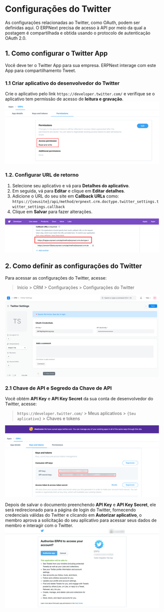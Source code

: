 # Configurações do Twitter


As configurações relacionadas ao Twitter, como OAuth, podem ser definidas aqui. O ERPNext precisa de acesso à API por meio da qual a postagem é compartilhada e obtida usando o protocolo de autenticação OAuth 2.0.


## 1. Como configurar o Twitter App


Você deve ter o Twitter App para sua empresa. ERPNext interage com este App para compartilhamento Tweet.


### 1.1 Criar aplicativo do desenvolvedor do Twitter


Crie o aplicativo pelo link `https://developer.twitter.com/` e verifique se o aplicativo tem permissão de acesso de **leitura e gravação**.
![Permissão do aplicativo do Twitter](/files/twitter-app-permission.png)


### 1.2. Configurar URL de retorno


1. Selecione seu aplicativo e vá para **Detalhes do aplicativo**.
2. Em seguida, vá para **Editar** e clique em **Editar detalhes**.
3. Adicione o URL do seu site em **Callback URLs** como:
`https://{seusite}/api/method/erpnext.crm.doctype.twitter_settings.twitter_settings.callback`
4. Clique em **Salvar** para fazer alterações.


![URL de retorno de chamada do aplicativo do Twitter](/files/twitter-callback-url.png)


## 2. Como definir as configurações do Twitter


Para acessar as configurações do Twitter, acesse:



>
> Início > CRM > Configurações > Configurações do Twitter
>
>
>


![Configurações do Twitter](/files/twitter-settings.png)


### 2.1 Chave de API e Segredo da Chave de API


Você obtém **API Key** e **API Key Secret** da sua conta de desenvolvedor do Twitter, acesse:



>
> `https://developer.twitter.com/` > Meus aplicativos > `{Seu aplicativo}` > Chaves e tokens
>
>
>


![Twitter Keys Tokens](/files/twitter-key-token.png)


Depois de salvar o documento preenchendo **API Key** e **API Key Secret**, ele será redirecionado para a página de login do Twitter, fornecendo credenciais válidas do Twitter e clicando em **Autorizar aplicativo**, o membro aprova a solicitação do seu aplicativo para acessar seus dados de membro e interagir com o Twitter.
![Twitter Authorize App](/files/twitter-authorize-app.png)